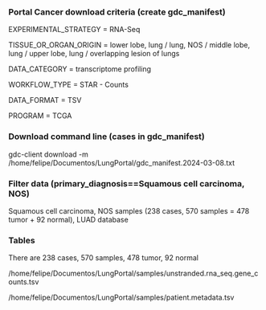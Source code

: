 <!-- GETTING STARTED -->
### Portal Cancer download criteria (create gdc_manifest)
EXPERIMENTAL_STRATEGY  = RNA-Seq

TISSUE_OR_ORGAN_ORIGIN = lower lobe, lung / lung, NOS / middle lobe, lung / upper lobe, lung / overlapping lesion of lungs

DATA_CATEGORY          = transcriptome profiling

WORKFLOW_TYPE          = STAR - Counts

DATA_FORMAT            = TSV

PROGRAM                = TCGA

### Download command line (cases in gdc_manifest)
gdc-client download -m /home/felipe/Documentos/LungPortal/gdc_manifest.2024-03-08.txt



### Filter data (primary_diagnosis==Squamous cell carcinoma, NOS)
Squamous cell carcinoma, NOS  samples (238 cases, 570 samples = 478 tumor + 92 normal), LUAD database



###  Tables
There are 238 cases, 570 samples, 478 tumor, 92 normal

/home/felipe/Documentos/LungPortal/samples/unstranded.rna_seq.gene_counts.tsv

/home/felipe/Documentos/LungPortal/samples/patient.metadata.tsv





